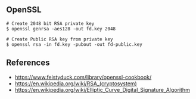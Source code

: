 ## OpenSSL
```
# Create 2048 bit RSA private key
$ openssl genrsa -aes128 -out fd.key 2048

# Create Public RSA key from private key
$ openssl rsa -in fd.key -pubout -out fd-public.key
```

## References
* https://www.feistyduck.com/library/openssl-cookbook/
* https://en.wikipedia.org/wiki/RSA_(cryptosystem)
* https://en.wikipedia.org/wiki/Elliptic_Curve_Digital_Signature_Algorithm
